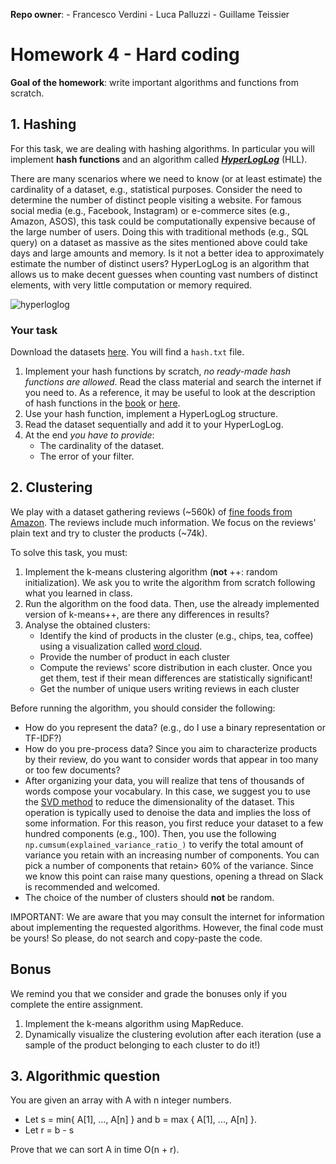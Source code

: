  **Repo owner**:
    - Francesco Verdini
    - Luca Palluzzi
    - Guillame Teissier

# Homework 4 - Hard coding

**Goal of the homework**: write important algorithms and functions from scratch.

## 1. Hashing

For this task, we are dealing with hashing algorithms. In particular you will implement **hash functions** and an algorithm called [***HyperLogLog***](https://medium.com/@raghavan99o/hyperloglog-algorithm-part-ii-the-loglog-algorithm-6cdf33132331) (HLL).

There are many scenarios where we need to know (or at least estimate) the cardinality of a dataset, e.g., statistical purposes.  Consider the need to determine the number of distinct people visiting a website. For famous social media (e.g., Facebook, Instagram) or e-commerce sites (e.g., Amazon, ASOS), this task could be computationally expensive because of the large number of users. Doing this with traditional methods (e.g., SQL query) on a dataset as massive as the sites mentioned above could take days and large amounts and memory. Is it not a better idea to approximately estimate the number of distinct users? HyperLogLog is an algorithm that allows us to make decent guesses when counting vast numbers of distinct elements, with very little computation or memory required.

![hyperloglog](https://miro.medium.com/max/1200/1*orUBtCkWhIbj2QnXiWuR6g.png)

### Your task
Download the datasets [here](https://drive.google.com/file/d/19SD2db0dH2A0QLJOmBHnkbqOX6SbERcY/view?usp=sharing). You will find a `hash.txt` file.

1. Implement your hash functions by scratch, *no ready-made hash functions are allowed*. Read the class material and search the internet if you need to. As a reference, it may be useful to look at the description of hash functions in the [book](http://www.mmds.org/) or [here](http://aris.me/contents/teaching/data-mining-ds-2020/resources/DPV-universal-hashing.pdf).
2. Use your hash function, implement a HyperLogLog structure. 
3. Read the dataset sequentially and add it to your HyperLogLog.
5. At the end *you have to provide*:
    - The cardinality of the dataset.
    - The error of your filter.


## 2. Clustering

We play with a dataset gathering reviews (~560k) of [fine foods from Amazon](https://www.kaggle.com/snap/amazon-fine-food-reviews). The reviews include much information. We focus on the reviews' plain text and try to cluster the products (~74k). 

To solve this task, you must:

1) Implement the k-means clustering algorithm (**not** ++: random initialization). We ask you to write the algorithm from scratch following what you learned in class. 
2) Run the algorithm on the food data. Then, use the already implemented version of k-means++, are there any differences in results?
3) Analyse the obtained clusters:
    - Identify the kind of products in the cluster (e.g., chips, tea, coffee) using a visualization called [word cloud](https://pypi.org/project/wordcloud/).
    - Provide the number of product in each cluster
    - Compute the reviews' score distribution in each cluster. Once you get them, test if their mean differences are statistically significant!
    - Get the number of unique users writing reviews in each cluster

Before running the algorithm, you should consider the following:
- How do you represent the data? (e.g., do I use a binary representation or TF-IDF?)
- How do you pre-process data? Since you aim to characterize products by their review, do you want to consider words that appear in too many or too few documents?
- After organizing your data, you will realize that tens of thousands of words compose your vocabulary. In this case, we suggest you to use the [SVD method](https://scikit-learn.org/stable/modules/generated/sklearn.decomposition.TruncatedSVD.html) to reduce the dimensionality of the dataset. This operation is typically used to denoise the data and implies the loss of some information. For this reason, you first reduce your dataset to a few hundred components (e.g., 100). Then, you use the following `np.cumsum(explained_variance_ratio_)` to verify the total amount of variance you retain with an increasing number of components. You can pick a number of components that retain> 60% of the variance. Since we know this point can raise many questions, opening a thread on Slack is recommended and welcomed.
- The choice of the number of clusters should **not** be random.

IMPORTANT: We are aware that you may consult the internet for information about implementing the requested algorithms. However, the final code must be yours! So please, do not search and copy-paste the code.

## Bonus

We remind you that we consider and grade the bonuses only if you complete the entire assignment. 

1) Implement the k-means algorithm using MapReduce.
2) Dynamically visualize the clustering evolution after each iteration (use a sample of the product belonging to each cluster to do it!)

## 3. Algorithmic question
You are given an array with A with n integer numbers.
- Let s = min{ A[1], ..., A[n] } and b = max { A[1], ..., A[n] }.
- Let r = b - s

Prove that we can sort A in time O(n + r).

